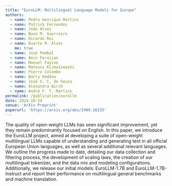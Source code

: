```yaml
---
title: "EuroLLM: Multilingual Language Models for Europe"
authors:
  - name: Pedro Henrique Martins
  - name: Patrick Fernandes
  - name: João Alves
  - name: Nuno M. Guerreiro
  - name: Ricardo Rei
  - name: Duarte M. Alves
    me: true
  - name: José Pombal
  - name: Amin Farajian
  - name: Manuel Faysse
  - name: Mateusz Klimaszewski
  - name: Pierre Colombo
  - name: Barry Haddow
  - name: José G. C. de Souza
  - name: Alexandra Birch
  - name: André F. T. Martins
permalink: /publication/eurollm
date: 2024-10-24
venue: 'ArXiv Preprint'
paperurl: 'https://arxiv.org/abs/2409.16235'
---
```


The quality of open-weight LLMs has seen significant improvement, yet they remain predominantly focused on English. In this paper, we introduce the EuroLLM project, aimed at developing a suite of open-weight multilingual LLMs capable of understanding and generating text in all official European Union languages, as well as several additional relevant languages. We outline the progress made to date, detailing our data collection and filtering process, the development of scaling laws, the creation of our multilingual tokenizer, and the data mix and modeling configurations. Additionally, we release our initial models: EuroLLM-1.7B and EuroLLM-1.7B-Instruct and report their performance on multilingual general benchmarks and machine translation.
